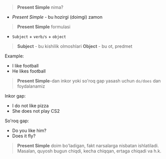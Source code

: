>**Present Simple** nima?
- *Present Simple* - bu hozirgi (doimgi) zamon

>**Present Simple** formulasi
- `Subject` + `verb/s` + `object`

>**Subject** - bu kishilik olmoshlari
>**Object** - bu ot, predmet

Example:
- I like football
- He likes football

>**Present Simple**-dan inkor yoki so'roq gap yasash uchun `do/does` dan foydalanamiz

Inkor gap:
- I do not like pizza
- She does not play CS2

So'roq gap:
- Do you like him?
- Does it fly?

>**Present Simple** doim bo'ladigan, fakt narsalarga nisbatan ishlatiladi. Masalan, quyosh bugun chiqdi, kecha chiqqan, ertaga chiqadi va h.k.